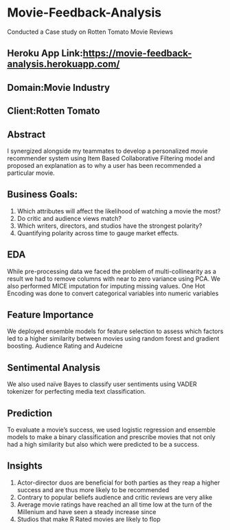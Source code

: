 # Movie-Feedback-Analysis
Conducted a Case study on Rotten Tomato Movie Reviews

## Heroku App Link:https://movie-feedback-analysis.herokuapp.com/

## Domain:Movie Industry 
## Client:Rotten Tomato
## Abstract
I synergized alongside my teammates to develop a personalized movie recommender system using Item Based Collaborative Filtering model and proposed an explanation as to why a user has been recommended a particular movie. 

## Business Goals:
1. Which attributes will affect the likelihood of watching a movie the most?
2. Do critic and audience views match?
3. Which writers, directors, and studios have the strongest polarity?
4. Quantifying polarity across time to gauge market effects.

## EDA
While pre-processing data we faced the problem of multi-collinearity as a result we had to remove columns with near to zero variance using PCA. We also performed MICE imputation for imputing missing values. 
One Hot Encoding was done to convert categorical variables into numeric variables   
## Feature Importance 
We deployed ensemble models for feature selection to assess which factors led to a higher similarity between movies using random forest and gradient boosting. Audience Rating and Audeicne 
## Sentimental Analysis
We also used naïve Bayes to classify user sentiments using VADER tokenizer for perfecting media text classification.  
## Prediction
To evaluate a movie’s success, we used logistic regression and ensemble models to make a binary classification and prescribe movies that not only had a high similarity but also which were predicted to be a success. 
## Insights 
1. Actor-director duos are beneficial for both parties as they reap a higher success and are thus more likely to be recommended
2. Contrary to popular beliefs audience and critic reviews are very alike 
3. Average movie ratings have reached an all time low at the turn of the Millenium and have seen a steady increase since 
4. Studios that make R Rated movies are likely to flop 


